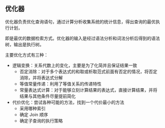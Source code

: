 ##  优化器

优化器负责优化查询语句，通过计算分析收集系统的统计信息，得出查询的最优执行计划，

即是最优的数据检索方式。优化器的输入是经过语法分析和词法分析后得到的语法树，输出是执行树。

主要优化方式有三种：

- 逻辑变换：关系代数上的变化，主要是为了化简并且保证结果一致
  - 否定消除：对于多个表达式的和取或析取范式前面有否定的情况，将否定消除，并将表达式分解
  - 等值常量传递：利用了等值关系的传递特性
  - 常量表达式计算：对于能够立刻计算结果的表达式，直接计算结果，并将结果与其他条件尽量提前简化
- 代价优化：尝试各种可能的方法，找到一个代价最小的方法
  - 采用哪种索引
  - 确定 Join 顺序
  - 确定子查询的执行策略